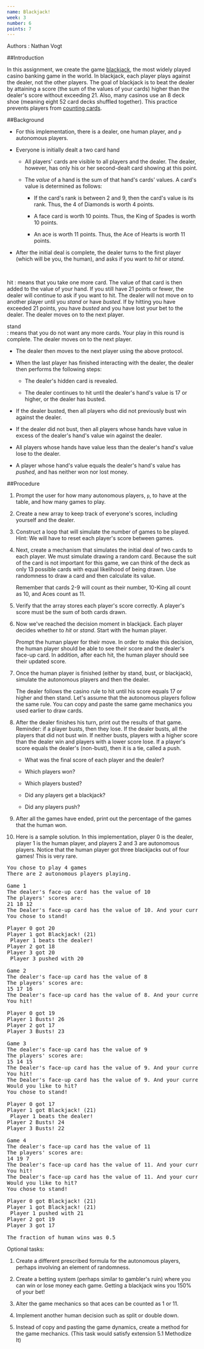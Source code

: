 ```yaml
---
name: Blackjack!
week: 3
number: 6
points: 7
---
```


Authors
: Nathan Vogt

##Introduction

In this assignment, we create the game <a href="https://en.wikipedia.org/wiki/Blackjack"> blackjack</a>, the most widely played casino banking game in the world. In blackjack, each player plays against the dealer, not the other players. The goal of blackjack  is to beat the dealer by attaining a score (the sum of the values of your cards) higher than the dealer\'s score without exceeding 21.  Also, many casinos use an 8 deck shoe (meaning eight 52 card decks shuffled together). This practice prevents players from  <a href="https://en.wikipedia.org/wiki/Card_counting">counting cards</a>. 

##Background

* For this implementation, there is a dealer, one human player, and `p` autonomous players. 

* Everyone is initially dealt a two card hand

	* All players\' cards are visible to all players and the dealer. The dealer, however, has only his or her second-dealt card showing at this point.

	* The *value* of a hand is the sum of that hand\'s cards\' values.  A card\'s value is determined as follows:
		
		* If the card\'s rank is between 2 and 9, then the card\'s value is its rank. Thus, the 4 of Diamonds is worth 4 points.

		* A face card is worth 10 points.  Thus, the King of Spades is worth 10 points.

		* An ace is worth 11 points.  Thus, the Ace of Hearts is worth 11 points.

* After the initial deal is complete, the dealer turns to the first player (which will be you, the human), and asks if you want to *hit* or *stand*.
<br>

hit
: means that you take one more card.  The value of that card is then added to the value of your hand. If you still have 21 points or fewer, the dealer will continue to ask if you want to hit.   The dealer will not move on to another player until you *stand* or have *busted*. If by hitting you have exceeded 21 points, you have *busted* and you have lost your bet to the dealer. The dealer moves on to the next player.
<br>

stand  
: means that you do not want any more cards.  Your play in this round is complete.   The dealer moves on to the next player.

* The dealer then moves to the next player using the above protocol.

* When the last player has finished interacting with the dealer, the
dealer then performs the following steps:

	* The dealer\'s hidden card is revealed.  

	* The dealer continues to hit until the dealer\'s hand\'s value is 17 or higher, or the dealer has busted.

* If the dealer busted, then all players who did not previously bust win against the dealer.

* If the dealer did not bust, then all players whose hands have value in excess of the dealer\'s hand\'s value win against the dealer.

* All players whose hands have value less than the dealer\'s hand\'s value lose to the dealer.

* A player whose hand\'s value equals the dealer\'s hand\'s value has <EM>pushed</em>, and has neither won nor lost money.

##Procedure

1. Prompt the user for how many autonomous players, `p`, to have at the table, and how many games to play.

2. Create a new array to keep track of everyone\'s scores, including yourself and the dealer.

3. Construct a loop that will simulate the number of games to be played. Hint: We will have to reset each player\'s score  between games. 

4. Next, create a mechanism that simulates the initial deal of two cards to each player. We must simulate drawing a random card.  Because the suit of the card is not important for this game, we can think of the  deck as only 13 possible cards with equal likelihood of being drawn. Use randomness to draw a card and then calculate its value.

	Remember that cards 2-9 will count as their number, 10-King all count as 10, and Aces count as 11. 

5. Verify that the array stores each player\'s score correctly. A player\'s score must be the sum of both cards drawn.

6. Now we\'ve reached the decision moment in blackjack. Each player decides whether to *hit* or *stand*.  Start with the human player.

	Prompt the human player for their move. In order to make this decision, the human player should be able to see their score and the dealer\'s face-up card. In addition, after each hit, the human player should see their updated score.

7. Once the human player is finished (either by stand, bust, or blackjack), simulate the autonomous players and then the dealer. 

	The dealer follows the casino rule to hit until his score equals 17 or higher and then stand. Let\'s assume that  the autonomous players follow the same rule. You can copy and paste the same game mechanics you used earlier to draw cards.

8. After the dealer finishes his turn, print out the results of that game. Reminder: if a player busts, then they lose. If the dealer  busts, all the players that did not bust win. If neither busts, players with a higher score than the dealer win and players with  a lower score lose. If a player\'s score equals the dealer\'s (non-bust), then it is a tie, called a push. 

	* What was the final score of each player and the dealer?

	* Which players won?

	* Which players busted?

	* Did any players get a blackjack?

	* Did any players push?

9. After all the games have ended, print out the percentage of the games that the human won.

10. Here is a sample solution. In this implementation, player 0 is the dealer, player 1 is the human player,  and players 2 and 3 are autonomous players. Notice that the human player got three blackjacks out of four games!  This is very rare. 


<PRE>
You chose to play 4 games
There are 2 autonomous players playing.

Game 1
The dealer's face-up card has the value of 10
The players' scores are: 
21 18 12 
The Dealer's face-up card has the value of 10. And your current count is 21
You chose to stand!

Player 0 got 20
Player 1 got Blackjack! (21)
 Player 1 beats the dealer!
Player 2 got 18
Player 3 got 20
 Player 3 pushed with 20

Game 2
The dealer's face-up card has the value of 8
The players' scores are: 
15 17 16 
The Dealer's face-up card has the value of 8. And your current count is 15
You hit!

Player 0 got 19
Player 1 Busts! 26
Player 2 got 17
Player 3 Busts! 23

Game 3
The dealer's face-up card has the value of 9
The players' scores are: 
15 14 15 
The Dealer's face-up card has the value of 9. And your current count is 15
You hit!
The Dealer's face-up card has the value of 9. And your current count is 21
Would you like to hit?
You chose to stand!

Player 0 got 17
Player 1 got Blackjack! (21)
 Player 1 beats the dealer!
Player 2 Busts! 24
Player 3 Busts! 22

Game 4
The dealer's face-up card has the value of 11
The players' scores are: 
14 19 7 
The Dealer's face-up card has the value of 11. And your current count is 14
You hit!
The Dealer's face-up card has the value of 11. And your current count is 21
Would you like to hit?
You chose to stand!

Player 0 got Blackjack! (21)
Player 1 got Blackjack! (21)
 Player 1 pushed with 21
Player 2 got 19
Player 3 got 17

The fraction of human wins was 0.5
</PRE>

Optional tasks:

1. Create a different prescribed formula for the autonomous players, perhaps involving an element of randomness.

2. Create a betting system (perhaps similar to gambler\'s ruin) where you can win or lose money each game. Getting a blackjack wins you 150% of your bet! 

3. Alter the game mechanics so that aces can be counted as 1 or 11. 

4. Implement another human decision such as split or double down.

5. Instead of copy and pasting the game dynamics, create a method for the game mechanics. (This task would satisfy extension 5.1 Methodize It)
